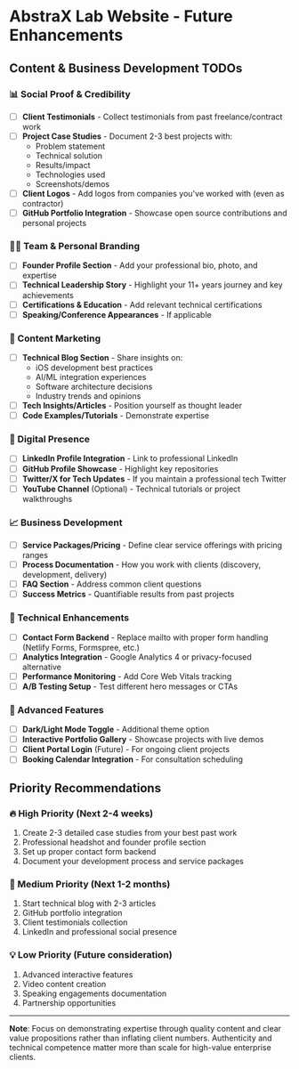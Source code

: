 # AbstraX Lab Website - Future Enhancements

## Content & Business Development TODOs

### 📊 Social Proof & Credibility
- [ ] **Client Testimonials** - Collect testimonials from past freelance/contract work
- [ ] **Project Case Studies** - Document 2-3 best projects with:
  - Problem statement
  - Technical solution
  - Results/impact
  - Technologies used
  - Screenshots/demos
- [ ] **Client Logos** - Add logos from companies you've worked with (even as contractor)
- [ ] **GitHub Portfolio Integration** - Showcase open source contributions and personal projects

### 👨‍💻 Team & Personal Branding
- [ ] **Founder Profile Section** - Add your professional bio, photo, and expertise
- [ ] **Technical Leadership Story** - Highlight your 11+ years journey and key achievements
- [ ] **Certifications & Education** - Add relevant technical certifications
- [ ] **Speaking/Conference Appearances** - If applicable

### 📝 Content Marketing
- [ ] **Technical Blog Section** - Share insights on:
  - iOS development best practices
  - AI/ML integration experiences
  - Software architecture decisions
  - Industry trends and opinions
- [ ] **Tech Insights/Articles** - Position yourself as thought leader
- [ ] **Code Examples/Tutorials** - Demonstrate expertise

### 🔗 Digital Presence
- [ ] **LinkedIn Profile Integration** - Link to professional LinkedIn
- [ ] **GitHub Profile Showcase** - Highlight key repositories
- [ ] **Twitter/X for Tech Updates** - If you maintain a professional tech Twitter
- [ ] **YouTube Channel** (Optional) - Technical tutorials or project walkthroughs

### 📈 Business Development
- [ ] **Service Packages/Pricing** - Define clear service offerings with pricing ranges
- [ ] **Process Documentation** - How you work with clients (discovery, development, delivery)
- [ ] **FAQ Section** - Address common client questions
- [ ] **Success Metrics** - Quantifiable results from past projects

### 🔧 Technical Enhancements
- [ ] **Contact Form Backend** - Replace mailto with proper form handling (Netlify Forms, Formspree, etc.)
- [ ] **Analytics Integration** - Google Analytics 4 or privacy-focused alternative
- [ ] **Performance Monitoring** - Add Core Web Vitals tracking
- [ ] **A/B Testing Setup** - Test different hero messages or CTAs

### 📱 Advanced Features
- [ ] **Dark/Light Mode Toggle** - Additional theme option
- [ ] **Interactive Portfolio Gallery** - Showcase projects with live demos
- [ ] **Client Portal Login** (Future) - For ongoing client projects
- [ ] **Booking Calendar Integration** - For consultation scheduling

## Priority Recommendations

### 🔥 High Priority (Next 2-4 weeks)
1. Create 2-3 detailed case studies from your best past work
2. Professional headshot and founder profile section
3. Set up proper contact form backend
4. Document your development process and service packages

### 🚀 Medium Priority (Next 1-2 months)
1. Start technical blog with 2-3 articles
2. GitHub portfolio integration
3. Client testimonials collection
4. LinkedIn and professional social presence

### 💡 Low Priority (Future consideration)
1. Advanced interactive features
2. Video content creation
3. Speaking engagements documentation
4. Partnership opportunities

---

**Note**: Focus on demonstrating expertise through quality content and clear value propositions rather than inflating client numbers. Authenticity and technical competence matter more than scale for high-value enterprise clients.